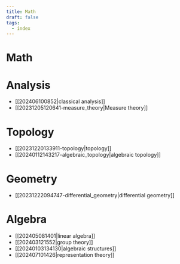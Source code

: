 ```yaml
---
title: Math
draft: false
tags:
  - index
---
```

# Math

# Analysis
- [[202406100852|classical analysis]]
- [[20231205120641-measure_theory|Measure theory]]
# Topology
- [[20231220133911-topology|topology]]
- [[20240112143217-algebraic_topology|algebraic topology]]
# Geometry
- [[20231222094747-differential_geometry|differential geometry]]
# Algebra
- [[202405081401|linear algebra]]
- [[202403121552|group theory]]
- [[20240103134130|algebraic structures]]
- [[202407101426|representation theory]] 